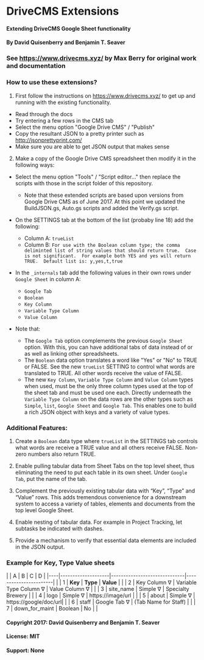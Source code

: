 # DriveCMS Extensions
#### Extending DriveCMS Google Sheet functionality
#### By David Quisenberry and Benjamin T. Seaver

### See https://www.drivecms.xyz/ by Max Berry for original work and documentation

### How to use these extensions?
1. First follow the instructions on https://www.drivecms.xyz/ to get up and running with the existing functionality.
 * Read through the docs
 * Try entering a few rows in the CMS tab
 * Select the menu option "Google Drive CMS" / "Publish"
 * Copy the resultant JSON to a pretty printer such as http://jsonprettyprint.com/
 * Make sure you are able to get JSON output that makes sense


2. Make a copy of the Google Drive CMS spreadsheet then modify it in the following ways:

  * Select the menu option "Tools" / "Script editor..." then replace the scripts with those in the script folder of this repository.  

    * Note that these extended scripts are based upon versions from Google Drive CMS as of June 2017.  At this point we updated the BuildJSON.gs, Auto.gs scripts and added the Verify.gs script.

  * On the SETTINGS tab at the bottom of the list (probaby line 18) add the following:
    * Column A: `trueList`
    * Column B: `For use with the Boolean column type; the comma deliminted list of string values that should return true.  Case is not significant.  For example both YES and yes will return TRUE.  Default list is: y,yes,t,true`

  * In the `_internals` tab add the following values in their own rows under `Google Sheet` in column A:
    * `Google Tab`
    * `Boolean`
    * `Key Column`
    * `Variable Type Column`
    * `Value Column`

  * Note that:
    * The `Google Tab` option complements the previous `Google Sheet` option.  With this, you can have additional tabs of data instead of or as well as linking other spreadsheets.
    * The `Boolean` data option translates a word like "Yes" or "No" to TRUE or FALSE. See the new `trueList` SETTING to control what words are translated to TRUE.  All other words receive the value of FALSE.
    * The new `Key Column`, `Variable Type Column` and `Value Column` types when used, must be the only three column types used at the top of the sheet tab and must be used one each. Directly underneath the `Variable Type Column` on the data rows are the other types such as `Simple`, `list`, `Google Sheet` and `Google Tab`.  This enables one to build a rich JSON object with keys and a variety of value types.

### Additional Features:

1. Create a `Boolean` data type where `trueList` in the SETTINGS tab controls what words are receive a TRUE value and all others receive FALSE. Non-zero numbers also return TRUE.

2. Enable pulling tabular data from Sheet Tabs on the top level sheet, thus eliminating the need to put each table in its own sheet.  Under `Google Tab`, put the name of the tab.

3. Complement the previously existing tabular data with “Key”, “Type” and “Value” rows.  This adds tremendous convenience for a downstream system to access a variety of tables, elements and documents from the top level Google Sheet.

4. Enable nesting of tabular data.  For example in Project Tracking, let subtasks be indicated with dashes.

5. Provide a mechanism to verify that essential data elements are included in the JSON output.

### Example for Key, Type Value sheets

|    |  A                 |  B                           | C                     | D |
|----|--------------------|------------------------------|-----------------------|   |
| 1  | **Key**            | **Type**                     | **Value**             |   |
| 2  | Key Column &#8711; | Variable Type Column &#8711; | Value Column &#8711;  |   |
| 3  | site_name          | Simple &#8711;               | Specialty Brewery     |   |
| 4  | logo               | Simple &#8711;               | https://image/url     |   |
| 5  | about              | Simple &#8711;               | https://google/doc/url|   |
| 6  | staff              | Google Tab &#8711;           | (Tab Name for Staff)  |   |
| 7  | down_for_maint     | Boolean                      | No                    |   |
        
#### Copyright 2017: David Quisenberry and Benjamin T. Seaver
#### License: MIT
#### Support: None
